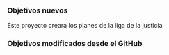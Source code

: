 ### Objetivos nuevos

Este proyecto creara los planes de la liga de la justicia

### Objetivos modificados desde el GitHub
